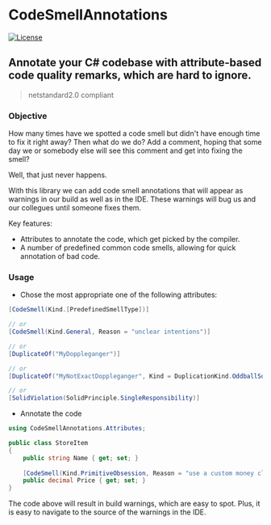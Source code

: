 ﻿# CodeSmellAnnotations

[![License](https://img.shields.io/badge/License-Apache%202.0-blue.svg)](https://opensource.org/licenses/Apache-2.0)

## Annotate your C# codebase with attribute-based code quality remarks, which are hard to ignore.

> netstandard2.0 compliant



### Objective

How many times have we spotted a code smell but didn't have enough time to fix it right away?
Then what do we do? Add a comment, hoping that some day we or somebody else will see this comment and get into fixing the smell? 

Well, that just never happens.

With this library we can add code smell annotations that will appear as warnings in our build as well as in the IDE.
These warnings will bug us and our collegues until someone fixes them.

Key features:
  * Attributes to annotate the code, which get picked by the compiler.
  * A number of predefined common code smells, allowing for quick annotation of bad code.

### Usage

* Chose the most appropriate one of the following attributes:

```csharp
[CodeSmell(Kind.[PredefinedSmellType])]

// or
[CodeSmell(Kind.General, Reason = "unclear intentions")]

// or
[DuplicateOf("MyDoppleganger")]

// or
[DuplicateOf("MyNotExactDoppleganger", Kind = DuplicationKind.OddballSolution)]

// or
[SolidViolation(SolidPrinciple.SingleResponsibility)]
```

* Annotate the code
```csharp
using CodeSmellAnnotations.Attributes;

public class StoreItem
{
    public string Name { get; set; }
    
    [CodeSmell(Kind.PrimitiveObsession, Reason = "use a custom money class with currency info")]
    public decimal Price { get; set; }
}
```

The code above will result in build warnings, which are easy to spot. Plus, it is easy to navigate to the source of the warnings in the IDE.